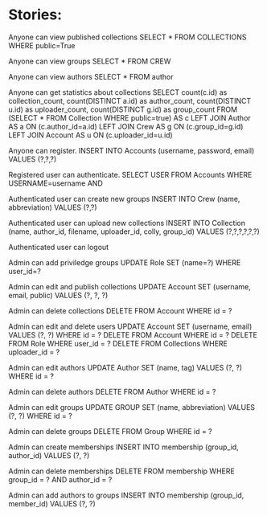 Stories:
==========

Anyone can view published collections
SELECT * FROM COLLECTIONS WHERE public=True

Anyone can view groups
SELECT * FROM CREW

Anyone can view authors
SELECT * FROM author

Anyone can get statistics about collections
SELECT count(c.id) as collection_count, count(DISTINCT a.id) as author_count, count(DISTINCT u.id) as uploader_count, 
count(DISTINCT g.id) as group_count FROM (SELECT * FROM Collection WHERE public=true) AS c 
LEFT JOIN Author AS a ON (c.author_id=a.id) LEFT JOIN Crew AS g ON (c.group_id=g.id) LEFT JOIN Account AS u ON (c.uploader_id=u.id)

Anyone can register.
INSERT INTO Accounts (username, password, email) VALUES (?,?,?)

Registered user can authenticate.
SELECT USER FROM Accounts WHERE USERNAME=username AND 

Authenticated user can create new groups
INSERT INTO Crew (name, abbreviation) VALUES (?,?)

Authenticated user can upload new collections
INSERT INTO Collection (name, author_id, filename, uploader_id, colly, group_id) VALUES (?,?,?,?,?,?)

Authenticated user can logout

Admin can add priviledge groups
UPDATE Role SET (name=?) WHERE user_id=?

Admin can edit and publish collections
UPDATE Account SET (username, email, public) VALUES (?, ?, ?)

Admin can delete collections
DELETE FROM Account WHERE id = ?

Admin can edit and delete users
UPDATE Account SET (username, email) VALUES (?, ?) WHERE id = ?
DELETE FROM Account WHERE id = ?
DELETE FROM Role WHERE user_id = ?
DELETE FROM Collections WHERE uploader_id = ?

Admin can edit authors
UPDATE Author SET (name, tag) VALUES (?, ?) WHERE id = ?

Admin can delete authors
DELETE FROM Author WHERE id = ?

Admin can edit groups
UPDATE GROUP SET (name, abbreviation) VALUES (?, ?) WHERE id = ?

Admin can delete groups
DELETE FROM Group WHERE id = ?

Admin can create memberships
INSERT INTO membership (group_id, author_id) VALUES (?, ?)

Admin can delete memberships
DELETE FROM membership WHERE group_id = ? AND author_id = ?

Admin can add authors to groups
INSERT INTO membership (group_id, member_id) VALUES (?, ?)

